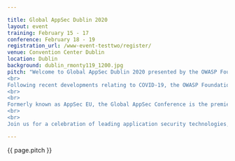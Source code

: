 ```yaml
---

title: Global AppSec Dublin 2020
layout: event
training: February 15 - 17
conference: February 18 - 19
registration_url: /www-event-testtwo/register/
venue: Convention Center Dublin
location: Dublin
background: dublin_rmonty119_1200.jpg
pitch: "Welcome to Global AppSec Dublin 2020 presented by the OWASP Foundation.
<br>
Following recent developments relating to COVID-19, the OWASP Foundation has made the difficult decision to postpone the Global AppSec Dublin Conference to February 15-19, 2021. See the blog post for more information.
<br>
<br>
Formerly known as AppSec EU, the Global AppSec Conference is the premier application security conference for developers and security experts. Designed for private and public sector infosec professionals, the OWASP three day training and two day conference equips developers, defenders, and advocates to build a more secure web.
<br>
<br>
Join us for a celebration of leading application security technologies, speakers, prospects, and community, in a unique event that will build on everything you already know to expect from an OWASP Global Conference."

---
```


<!-- rebuild 23 -->

{{ page.pitch }}



